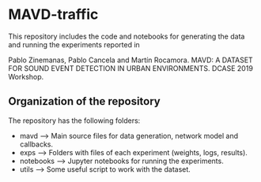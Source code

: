 # MAVD-traffic

This repository includes the code and notebooks for generating the data and running the experiments reported in

Pablo Zinemanas, Pablo Cancela and Martín Rocamora. MAVD: A DATASET FOR SOUND EVENT DETECTION IN URBAN ENVIRONMENTS. DCASE 2019 Workshop.

## Organization of the repository

The repository has the following folders:

* mavd --> Main source files for data generation, network model and callbacks.
* exps --> Folders with files of each experiment (weights, logs, results).
* notebooks --> Jupyter notebooks for running the experiments.
* utils --> Some useful script to work with the dataset.
